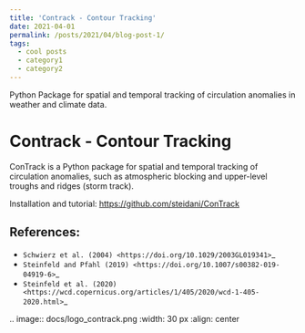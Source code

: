 ```yaml
---
title: 'Contrack - Contour Tracking'
date: 2021-04-01
permalink: /posts/2021/04/blog-post-1/
tags:
  - cool posts
  - category1
  - category2
---
```


Python Package for spatial and temporal tracking of circulation anomalies in weather and climate data.

Contrack - Contour Tracking
======

ConTrack is a Python package for spatial and temporal tracking of circulation anomalies, such as atmospheric blocking and upper-level troughs and ridges (storm track).  

Installation and tutorial: https://github.com/steidani/ConTrack

References:
-----------
- `Schwierz et al. (2004) <https://doi.org/10.1029/2003GL019341>`_
- `Steinfeld and Pfahl (2019) <https://doi.org/10.1007/s00382-019-04919-6>`_
- `Steinfeld et al. (2020) <https://wcd.copernicus.org/articles/1/405/2020/wcd-1-405-2020.html>`_

.. image:: docs/logo_contrack.png
   :width: 30 px
   :align: center
